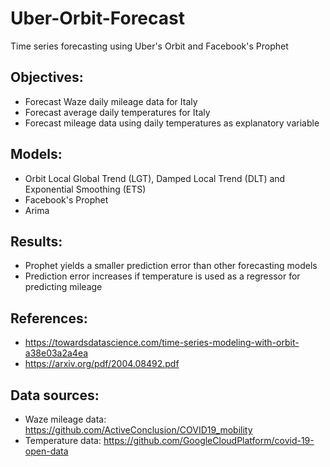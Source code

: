 # Uber-Orbit-Forecast
Time series forecasting using Uber's Orbit and Facebook's Prophet

Objectives: 
----------------------------------------------------------------------------------------------------------------------------------------------------
* Forecast Waze daily mileage data for Italy 
* Forecast average daily temperatures for Italy
* Forecast mileage data using daily temperatures as explanatory variable

Models: 
----------------------------------------------------------------------------------------------------------------------------------------------------
* Orbit Local Global Trend (LGT), Damped Local Trend (DLT) and Exponential Smoothing (ETS)
* Facebook's Prophet
* Arima

Results: 
----------------------------------------------------------------------------------------------------------------------------------------------------
* Prophet yields a smaller prediction error than other forecasting models
* Prediction error increases if temperature is used as a regressor for predicting mileage

References:
----------------------------------------------------------------------------------------------------------------------------------------------------
* https://towardsdatascience.com/time-series-modeling-with-orbit-a38e03a2a4ea
* https://arxiv.org/pdf/2004.08492.pdf

Data sources: 
----------------------------------------------------------------------------------------------------------------------------------------------------
* Waze mileage data: https://github.com/ActiveConclusion/COVID19_mobility
* Temperature data: https://github.com/GoogleCloudPlatform/covid-19-open-data
